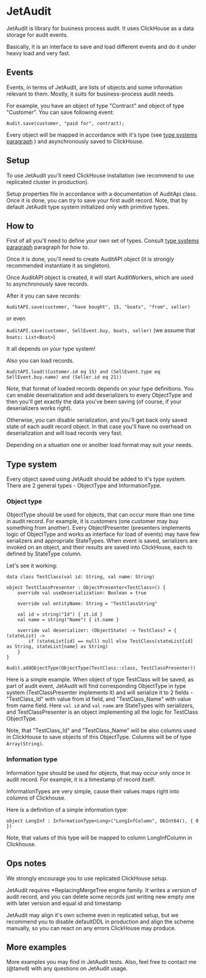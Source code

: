 # JetAudit

JetAudit is library for business process audit. It uses ClickHouse as a data storage for audit events.

Basically, it is an interface to save and load different events and do it under heavy load and very fast.

## Events

Events, in terms of JetAudit, are lists of objects and some information relevant to them. Mostly, it suits for business-process audit needs.

For example, you have an object of type "Contract" and object of type "Customer". You can save following event:

```
Audit.save(customer, "paid for", contract);
```

Every object will be mapped in accordance with it's type (see [type systems paragraph](#type-system) ) and asynchronously saved to ClickHouse.

## Setup

To use JetAudit you'll need ClickHouse installation (we recommend to use replicated cluster in production).

Setup properties file in accordance with a documentation of AuditApi class. Once it is done, you can try to save your first audit record. Note, that by default JetAudit type system initialized only with primitive types.

## How to

First of all you'll need to define your own set of types. Consult [type systems paragraph](#type-system) paragraph for how to.

Once it is done, you'll need to create AuditAPI object (it is strongly recommended instantiate it as singleton). 

Once AuditAPI object is created, it will start AuditWorkers, which are used to asynchronously save records.

After it you can save records:

`AuditAPI.save(customer, "have bought", 15, "boats", "from", seller)`

or even

`AuditAPI.save(customer, SellEvent.buy, boats, seller)` (we assume that `boats: List<Boat>`) 

It all depends on your type system!

Also you can load records.

`AuditAPI.load((Customer.id eq 15) and (SellEvent.type eq SellEvent.buy.name) and (Seller.id eq 21))`

Note, that format of loaded records depends on your type definitions. You can enable deserialization and add deserializers to every ObjectType and then you'll get exactly the data you've been saving (of course, if your deserializers works right).
 
Otherwise, you can disable serialization, and you'll get back only saved state of each audit record object. In that case you'll have no overhead on deserialization and will load records very fast.

Depending on a situation one or another load format may suit your needs. 

## Type system

Every object saved using JetAudit should be added to it's type system. There are 2 general types - ObjectType and InformationType.

### Object type

ObjectType should be used for objects, that can occur more than one time in audit record. For example, it is customers (one customer may buy something from another). Every ObjectPresenter (presenters implements logic of ObjectType and works as interface for load of events) may have few serializers and appropriate StateTypes. When event is saved, serializers are invoked on an object, and their results are saved into ClickHouse, each to defined by StateType column.

Let's see it working:

```
data class TestClass(val id: String, val name: String)

object TestClassPresenter : ObjectPresenter<TestClass>() {
    override val useDeserialization: Boolean = true

    override val entityName: String = "TestClassString"

    val id = string("Id") { it.id }
    val name = string("Name") { it.name }

    override val deserializer: (ObjectState) -> TestClass? = { (stateList) ->
        if (stateList[id] == null) null else TestClass(stateList[id] as String, stateList[name] as String)
    }
}

Audit.addObjectType(ObjectType(TestClass::class, TestClassPresenter))
```

Here is a simple example. When object of type TestClass will be saved, as part of audit event, JetAudit will find corresponding ObjectType in type system (TestClassPresenter implements it) and will serialize it to 2 fields - "TestClass_Id" with value from id field, and "TestClass_Name" with value from name field. Here `val id` and `val name` are StateTypes with serializers, and TestClassPresenter is an object implementing all the logic for TestClass ObjectType.

Note, that "TestClass_Id" and "TestClass_Name" will be also columns used in ClickHouse to save objects of this ObjectType. Columns will be of type `Array(String)`.

### Information type

Information type should be used for objects, that may occur only once in audit record. For example, it is a timestamp of record itself. 

InformationTypes are very simple, cause their values maps right into columns of Clickhouse.

Here is a definition of a simple information type:

`object LongInf : InformationType<Long>("LongInfColumn", DbInt64(), { 0 })`

Note, that values of this type will be mapped to column LongInfColumn in Clickhouse.

## Ops notes

We strongly encourage you to use replicated ClickHouse setup. 

JetAudit requires *ReplacingMergeTree engine family. It writes a version of audit record, and you can delete some records just writing new empty one with later version and equal id and timestamp

JetAudit may align it's own scheme even in replicated setup, but we recommend you to disable defaultDDL in production and align the scheme manually, so you can react on any errors ClickHouse may produce.

## More examples

More examples you may find in JetAudit tests. Also, feel free to contact me (@tanvd) with any questions on JetAudit usage.



